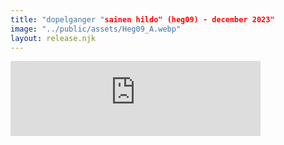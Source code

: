 ```yaml
---
title: "dopelganger "sainen hildo" (heg09) - december 2023"
image: "../public/assets/Heg09_A.webp"
layout: release.njk
---
```





<iframe seamless="" src="https://bandcamp.com/EmbeddedPlayer/album=749646337/size=large/bgcol=ffffff/linkcol=0687f5/tracklist=false/artwork=small/transparent=true/" style="border: 0; width: 400px; height: 120px;">
<a href="https://hegoadiskak.bandcamp.com/album/sainen-hildo">
      Sainen Hildo de Dopelganger
     </a>
</iframe>